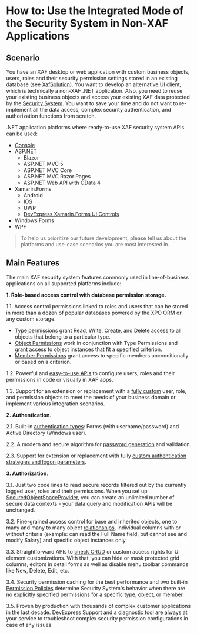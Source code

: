 <!-- default file list -->

# How to: Use the Integrated Mode of the Security System in Non-XAF Applications

## Scenario
You have an XAF desktop or web application with custom business objects, users, roles and their security permission settings stored in an existing database (see [XafSolution](https://github.com/DevExpress-Examples/XAF_how-to-use-the-integrated-mode-of-the-security-system-in-non-xaf-applications-e4908/tree/19.1.4%2B/XafSolution)).
You want to develop an alternative UI client, which is technically a non-XAF .NET application. Also, you need to reuse your existing business objects and access your existing XAF data protected by the [Security System](https://docs.devexpress.com/eXpressAppFramework/113366/concepts/security-system/security-system-overview). You want to save your time and do not want to re-implement all the data access, complex security authentication, and authorization functions from scratch.

.NET application platforms where ready-to-use XAF security system APIs can be used:
* [Console](https://github.com/DevExpress-Examples/XAF_how-to-use-the-integrated-mode-of-the-security-system-in-non-xaf-applications-e4908/tree/19.1.4%2B/Console)
* ASP.NET
  * Blazor
  * ASP.NET MVC 5
  * ASP.NET MVC Core
  * ASP.NET MVC Razor Pages
  * ASP.NET Web API with OData 4
* Xamarin.Forms
  * Android
  * IOS
  * UWP
  * [DevExpress Xamarin.Forms UI Controls](https://www.devexpress.com/xamarin/)
* Windows Forms
* WPF

>To help us prioritize our future development, please tell us about the platforms and use-case scenarios you are most interested in.
## Main Features
The main XAF security system features commonly used in line-of-business applications on all supported platforms include:

**1. Role-based access control with database permission storage.**

   1.1. Access control permissions linked to roles and users that can be stored in more than a dozen of popular databases powered by the XPO ORM or any custom storage.
  - [Type permissions](https://docs.devexpress.com/eXpressAppFramework/113366/concepts/security-system/security-system-overview#type-permissions) grant Read, Write, Create, and Delete access to all objects that belong to a particular type.
  - [Object Permissions](https://docs.devexpress.com/eXpressAppFramework/113366/concepts/security-system/security-system-overview#object-permissions) work in conjunction with Type Permissions and grant access to object instances that fit a specified criterion.
  - [Member Permissions](https://docs.devexpress.com/eXpressAppFramework/113366/concepts/security-system/security-system-overview#member-permissions) grant access to specific members unconditionally or based on a criterion.

   1.2. Powerful and [easy-to-use APIs](https://docs.devexpress.com/eXpressAppFramework/119065/concepts/security-system/predefined-users,-roles-and-permissions#set-permissions-for-non-administrative-roles) to configure users, roles and their permissions in code or visually in XAF apps.

   1.3. Support for an extension or replacement with a [fully custom](https://docs.devexpress.com/eXpressAppFramework/113384/task-based-help/security/how-to-implement-custom-security-objects-users,-roles,-operation-permissions) user, role, and permission objects to meet the needs of your business domain or implement various integration scenarios.

**2. Authentication**.

   2.1. Built-in [authentication types](https://docs.devexpress.com/eXpressAppFramework/119064/concepts/security-system/authentication): Forms (with username/password) and Active Directory (Windows user).

   2.2. A modern and secure algorithm for [password generation](https://docs.devexpress.com/eXpressAppFramework/112649/concepts/security-system/passwords-in-the-security-system) and validation.

   2.3. Support for extension or replacement with fully [custom authentication strategies and logon parameters](https://docs.devexpress.com/eXpressAppFramework/119064/concepts/security-system/authentication#custom-authentication).

**3. Authorization**.

   3.1. Just two code lines to read secure records filtered out by the currently logged user, roles and their permissions. When you set up [SecuredObjectSpaceProvider](https://documentation.devexpress.com/eXpressAppFramework/113437/Task-Based-Help/Security/How-to-Change-the-Client-Side-Security-Mode-from-UI-Level-to-Integrated-in-XPO-applications), you can create an unlimited number of secure data contexts - your data query and modification APIs will be unchanged.
  
   3.2. Fine-grained access control for base and inherited objects, one to many and many to many object [relationships](https://docs.devexpress.com/eXpressAppFramework/116170/concepts/security-system/permissions-for-associated-objects), individual columns with or without criteria (example: can read the Full Name field, but cannot see and modify Salary) and specific object instances only.
   
   3.3. Straightforward APIs to [check CRUD](https://docs.devexpress.com/eXpressAppFramework/112769/getting-started/comprehensive-tutorial/security-system/access-the-security-system-in-code) or custom access rights for UI element customizations. With that, you can hide or mask protected grid columns, editors in detail forms as well as disable menu toolbar commands like New, Delete, Edit, etc.

   3.4. Security permission caching for the best performance and two built-in [Permission Policies](https://docs.devexpress.com/eXpressAppFramework/116172/concepts/security-system/permission-policies) determine Security System's behavior when there are no explicitly specified permissions for a specific type, object, or member.
  
   3.5. Proven by production with thousands of complex customer applications in the last decade. DevExpress Support and a [diagnostic tool](https://www.devexpress.com/Support/Center/Question/Details/T589182) are always at your service to troubleshoot complex security permission configurations in case of any issues.
